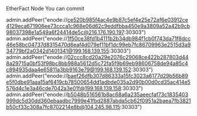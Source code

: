 EtherFact Node
You can commit

admin.addPeer("enode://ce520b985f4ac4e9b87c5ef4e25e72af6e03912ce4129eca671906ee73ccca1c968e06d62c9eddfbba450e9a3809a52a42b9cb98037398e1a549a6f24414de5c@216.176.190.197:30303")
admin.addPeer("enode://1f50ce38fd1b4111b2b34db984f1cb0f743da71f8dcc46e58bc04737d8315470d6eaf4d079ef11bf1dc99eb7fc86709963e2515d3a934779bf2a0342d1401341@199.168.139.155:30303")
admin.addPeer("enode://02ccc8cd20a29e2076c29068ce422b287803d448a29715a0bf53f98bc8bb988a5612d5c72fa5f9b69eb98606758de94a85c4c894935daa4e65811a3bb9163e79@199.168.139.152:30303")
admin.addPeer("enode://baef26dfb307d86333a15fc3023a6177d29b56b89e5f0dbe91aaa15af6419cb78500654dd1adbde035a2d90b00d0cd35ac414e5576d4c1e3a46cde7042a3e01f@199.168.139.158:30303")
admin.addPeer("enode://b5048b516561b8ac68a6a235aeecfaf73c1835403999dc5d30dd360ebaadbc7999e41fbd2887abda5cb62f0951a2baea7fb3821b50cf33c308a7fc8702214e8b@104.245.98.115:30303")
